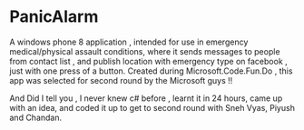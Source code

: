 PanicAlarm
==========

A windows phone 8 application , intended for use in emergency medical/physical assault conditions, where it sends messages to people from contact list , and publish location with emergency type on facebook , just with one press of a button. Created during Microsoft.Code.Fun.Do  , this app was selected for second round by the Microsoft guys !! 


And Did I tell you , I never knew c# before , learnt it in 24 hours, came up with an idea, and coded it up to get to second round with Sneh Vyas, Piyush and Chandan.
